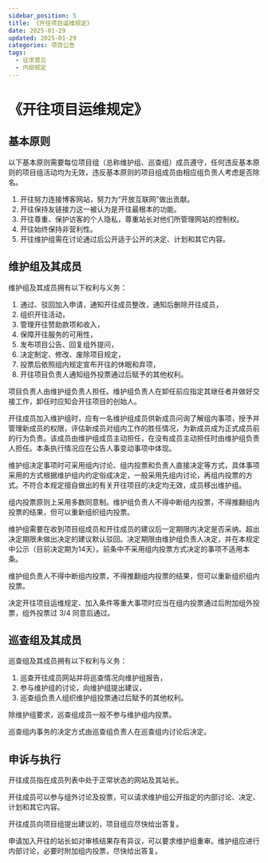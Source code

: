 ```yaml
---
sidebar_position: 5
title: 《开往项目运维规定》
date: 2025-01-29
updated: 2025-01-29
categories: 项目公告
tags:
  - 征求意见
  - 内部规定
---
```


# 《开往项目运维规定》

## 基本原则

以下基本原则需要每位项目组（总称维护组、巡查组）成员遵守，任何违反基本原则的项目组活动均为无效，违反基本原则的项目组成员由相应组负责人考虑是否除名。

1. 开往努力连接博客网站，努力为“开放互联网”做出贡献。
2. 开往保持友链接力这一被认为是开往最根本的功能。
3. 开往尊重、保护访客的个人隐私，尊重站长对他们所管理网站的控制权。
4. 开往始终保持非营利性。
5. 开往维护组需在讨论通过后公开适于公开的决定、计划和其它内容。

## 维护组及其成员

维护组及其成员拥有以下权利与义务：

1. 通过、驳回加入申请，通知开往成员整改，通知后删除开往成员，
2. 组织开往活动，
3. 管理开往赞助款项和收入，
4. 保障开往服务的可用性，
5. 发布项目公告、回复组外提问，
6. 决定制定、修改、废除项目规定，
7. 投票后依照组内规定宣布开往的休眠和弃项，
8. 开往项目负责人通知组外投票通过后赋予的其他权利。

项目负责人由维护组负责人担任。维护组负责人在卸任前应指定其继任者并做好交接工作，卸任时应知会开往项目的创始人。

开往成员加入维护组时，应有一名维护组成员供新成员问询了解组内事项，授予并管理新成员的权限，评估新成员对组内工作的胜任情况，为新成员成为正式成员前的行为负责。该成员由维护组成员主动担任，在没有成员主动担任时由维护组负责人担任。本条执行情况应在公告人事变动事项中体现。

维护组决定事项时可采用组内讨论、组内投票和负责人直接决定等方式，具体事项采用的方式根据维护组内约定俗成决定，一般采用先组内讨论，再组内投票的方式。不符合本规定擅自做出的有关开往项目的决定均无效，成员移出维护组。

组内投票原则上采用多数同意制。维护组负责人不得中断组内投票，不得推翻组内投票的结果，但可以重新组织组内投票。

维护组需要在收到项目组成员和开往成员的建议后一定期限内决定是否采纳。超出决定期限未做出决定的建议默认驳回。决定期限由维护组负责人决定，并在本规定中公示（目前决定期为14天）。前条中不采用组内投票方式决定的事项不适用本条。

维护组负责人不得中断组内投票，不得推翻组内投票的结果，但可以重新组织组内投票。

决定开往项目运维规定、加入条件等重大事项时应当在组内投票通过后附加组外投票，组外投票过 3/4 同意后通过。

## 巡查组及其成员

巡查组及其成员拥有以下权利与义务：

1. 巡查开往成员网站并将巡查情况向维护组报告，
2. 参与维护组的讨论，向维护组提出建议，
3. 巡查组负责人组织维护组投票通过后赋予的其他权利。

除维护组要求，巡查组成员一般不参与维护组内投票。

巡查组内事务的决定方式由巡查组负责人在巡查组内讨论后决定。

## 申诉与执行

开往成员指在成员列表中处于正常状态的网站及其站长。

开往成员可以参与组外讨论及投票，可以请求维护组公开指定的内部讨论、决定、计划和其它内容。

开往成员向项目组提出建议的，项目组应尽快给出答复。

申请加入开往的站长如对审核结果存有异议，可以要求维护组重审。维护组应进行内部讨论，必要时附加组内投票，尽快给出答复。
